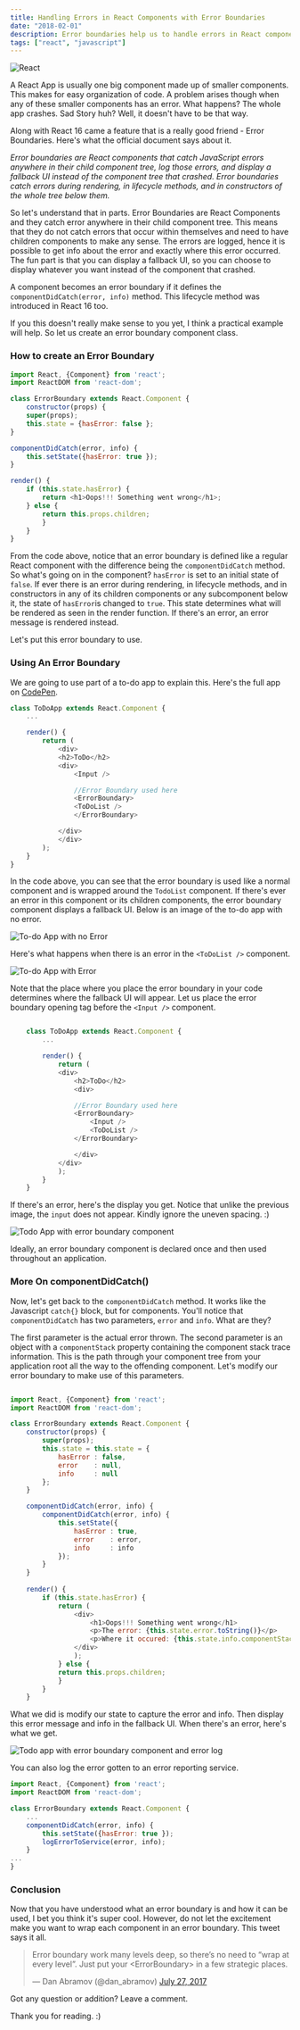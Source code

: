 ```yaml
---
title: Handling Errors in React Components with Error Boundaries
date: "2018-02-01"
description: Error boundaries help us to handle errors in React components gracefully
tags: ["react", "javascript"]
---
```


![React](http://res.cloudinary.com/dvj2hbywq/image/upload/v1517490342/logo-og_lxw2ze.png)

A React App is usually one big component made up of smaller components. This makes for easy organization of code. A problem arises though when any of these smaller components has an error. What happens? The whole app crashes. Sad Story huh? Well, it doesn't have to be that way.

Along with React 16 came a feature that is a really good friend - Error Boundaries. Here's what the official document says about it.

<i>Error boundaries are React components that catch JavaScript errors anywhere in their child component tree, log those errors, and display a fallback UI instead of the component tree that crashed. Error boundaries catch errors during rendering, in lifecycle methods, and in constructors of the whole tree below them.</i>

So let's understand that in parts. Error Boundaries are React Components and they catch error anywhere in their child component tree. This means that they do not catch errors that occur within themselves and need to have children components to make any sense. The errors are logged, hence it is possible to get info about the error and exactly where this error occurred. The fun part is that you can display a fallback UI, so you can choose to display whatever you want instead of the component that crashed. 

A component becomes an error boundary if it defines the `componentDidCatch(error, info)` method. This lifecycle method was introduced in React 16 too. 

If you this doesn't really make sense to you yet, I think a practical example will help. So let us create an error boundary component class. 

<h3>How to create an Error Boundary</h3>

```javascript
import React, {Component} from 'react';
import ReactDOM from 'react-dom';

class ErrorBoundary extends React.Component {
    constructor(props) {
    super(props);
    this.state = {hasError: false };
}

componentDidCatch(error, info) {
    this.setState({hasError: true });
}

render() {
    if (this.state.hasError) {
        return <h1>Oops!!! Something went wrong</h1>;
    } else {
        return this.props.children;
        }
    }
} 

```

From the code above, notice that an error boundary is defined like a regular React component with the difference being the `componentDidCatch` method. So what's going on in the component? `hasError` is set to an initial state of `false`. If ever there is an error during rendering, in lifecycle methods, and in constructors in any of its children components or any subcomponent below it, the state of `hasError`is changed to `true`. This state determines what will be rendered as seen in the render function. If there's an error, an error message is rendered instead.

Let's put this error boundary to use.

<h3>Using An Error Boundary </h3>

We are going to use part of a to-do app to explain this. Here's the full app on [CodePen](https://codepen.io/sayrah901/pen/dZRwZe). 

```javascript
class ToDoApp extends React.Component {
    ...

    render() {
        return (
            <div>
            <h2>ToDo</h2>
            <div>
                <Input />

                //Error Boundary used here
                <ErrorBoundary>
                <ToDoList />
                </ErrorBoundary>

            </div>
            </div>
        );
    }
}
```

In the code above, you can see that the error boundary is used like a normal component and is wrapped around the `TodoList` component. If there's ever an error in this component or its children components, the error boundary component displays a fallback UI. Below is an image of the to-do app with no error.

![To-do App with no Error](http://res.cloudinary.com/dvj2hbywq/image/upload/v1517473257/Screenshot_189_jemaho.png)

Here's what happens when there is an error in the `<ToDoList />` component. 

![To-do App with Error](http://res.cloudinary.com/dvj2hbywq/image/upload/v1517473272/Screenshot_186_x96uog.png)

Note that the place where you place the error boundary in your code determines where the fallback UI will appear. Let us place the error boundary opening tag before the `<Input />` component.


```javascript

    class ToDoApp extends React.Component {
        ...

        render() {
            return (
            <div>
                <h2>ToDo</h2>
                <div>

                //Error Boundary used here
                <ErrorBoundary>
                    <Input />
                    <ToDoList />
                </ErrorBoundary>

                </div>
            </div>
            );
        }
    }

```

If there's an error, here's the display you get. Notice that unlike the previous image, the `input` does not appear. Kindly ignore the uneven spacing. :)

![Todo App with error boundary component](http://res.cloudinary.com/dvj2hbywq/image/upload/v1517473273/Screenshot_187_tfkkom.png)

Ideally, an error boundary component is declared once and then used throughout an application.

<h3>More On componentDidCatch()</h3>

Now, let's get back to the `componentDidCatch` method. It works like the Javascript `catch{}` block, but for components. You'll notice that `componentDidCatch` has two parameters, `error` and `info`. What are they?

The first parameter is the actual error thrown. The second parameter is an object with a `componentStack` property containing the component stack trace information. This is the path through your component tree from your application root all the way to the offending component. Let's modify our error boundary to make use of this parameters.

```javascript

import React, {Component} from 'react';
import ReactDOM from 'react-dom';

class ErrorBoundary extends React.Component {
    constructor(props) {
        super(props);
        this.state = this.state = {
            hasError : false,
            error    : null,
            info     : null
        };
    }

    componentDidCatch(error, info) {
        componentDidCatch(error, info) {
            this.setState({ 
                hasError : true, 
                error    : error,
                info     : info
            });
        }
    }
  
    render() {
        if (this.state.hasError) {
            return (
                <div>
                    <h1>Oops!!! Something went wrong</h1>
                    <p>The error: {this.state.error.toString()}</p>
                    <p>Where it occured: {this.state.info.componentStack}</p>
                </div> 
                );       
            } else {
            return this.props.children;
            }
        }
    } 

```

What we did is modify our state to capture the error and info. Then display this error message and info in the fallback UI. When there's an error, here's what we get. 

![Todo app with error boundary component and error log](http://res.cloudinary.com/dvj2hbywq/image/upload/v1517473273/Screenshot_188_b8t90i.png)

You can also log the error gotten to an error reporting service.

```javascript
import React, {Component} from 'react';
import ReactDOM from 'react-dom';

class ErrorBoundary extends React.Component {
    ...
    componentDidCatch(error, info) {
        this.setState({hasError: true });
        logErrorToService(error, info);
    }
...
} 

```

<h3>Conclusion</h3>

Now that you have understood what an error boundary is and how it can be used, I bet you think it's super cool. However, do not let the excitement make you want to wrap each component in an error boundary. This tweet says it all. 

<blockquote class="twitter-tweet" data-conversation="none" data-lang="en"><p lang="en" dir="ltr">Error boundary work many levels deep, so there’s no need to “wrap at every level”. Just put your &lt;ErrorBoundary&gt; in a few strategic places.</p>&mdash; Dan Abramov (@dan_abramov) <a href="https://twitter.com/dan_abramov/status/890716400981078016?ref_src=twsrc%5Etfw">July 27, 2017</a></blockquote>
<script async src="https://platform.twitter.com/widgets.js" charset="utf-8"></script>

Got any question or addition? Leave a comment.

Thank you for reading. :)